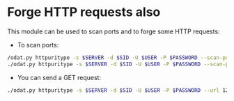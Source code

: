 # Forge HTTP requests also

This module can be used to scan ports and to forge some HTTP requests:

* To scan ports:
```bash
/odat.py httpuritype -s $SERVER -d $SID -U $USER -P $PASSWORD --scan-ports 127.0.0.1 1521,443,22
./odat.py httpuritype -s $SERVER -d $SID -U $USER -P $PASSWORD --scan-ports 127.0.0.1 20-30
```

* You can send a GET request:
```bash
./odat.py httpuritype -s $SERVER -d $SID -U $USER -P $PASSWORD --url 127.0.0.1:80
```
